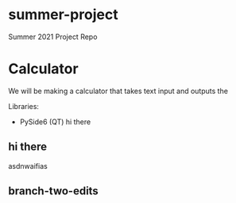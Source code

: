# summer-project
Summer 2021 Project Repo

# Calculator
We will be making a calculator that takes text input and outputs the 

Libraries:
  - PySide6 (QT)
hi there
## hi there
asdnwaifias

## branch-two-edits